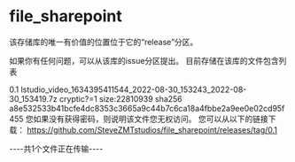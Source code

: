 # file_sharepoint
该存储库的唯一有价值的位置位于它的“release”分区。

如果你有任何问题，可以从该库的issue分区提出。
目前存储在该库的文件包含列表

0.1 lstudio_video_1634395411544_2022-08-30_153243_2022-08-30_153419.7z 
cryptic?=1
size:22810939
sha256
a8e532533b41bcfe4dc8353c3665a9c44b7c6ca18a4fbbe2a9ee0e02cd95f455
您如果没有获得密码，则说明该文件您无权访问。
您可以从以下的链接下载：
https://github.com/SteveZMTstudios/file_sharepoint/releases/tag/0.1


----共1个文件正在传输----
